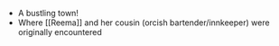 * A bustling town!
* Where [[Reema]] and her cousin (orcish bartender/innkeeper) were originally encountered